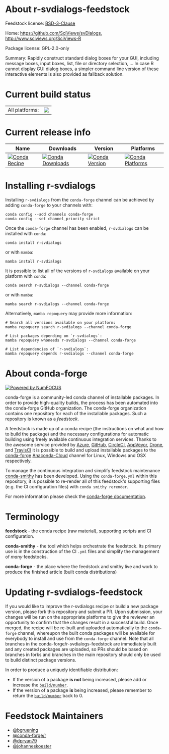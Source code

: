 About r-svdialogs-feedstock
===========================

Feedstock license: [BSD-3-Clause](https://github.com/conda-forge/r-svdialogs-feedstock/blob/main/LICENSE.txt)

Home: https://github.com/SciViews/svDialogs, http://www.sciviews.org/SciViews-R

Package license: GPL-2.0-only

Summary: Rapidly construct standard dialog boxes for your GUI, including  message boxes, input boxes, list, file or directory selection, ... In case R cannot display GUI dialog boxes, a simpler command line version of these interactive elements is also provided as fallback solution.

Current build status
====================


<table><tr><td>All platforms:</td>
    <td>
      <a href="https://dev.azure.com/conda-forge/feedstock-builds/_build/latest?definitionId=5113&branchName=main">
        <img src="https://dev.azure.com/conda-forge/feedstock-builds/_apis/build/status/r-svdialogs-feedstock?branchName=main">
      </a>
    </td>
  </tr>
</table>

Current release info
====================

| Name | Downloads | Version | Platforms |
| --- | --- | --- | --- |
| [![Conda Recipe](https://img.shields.io/badge/recipe-r--svdialogs-green.svg)](https://anaconda.org/conda-forge/r-svdialogs) | [![Conda Downloads](https://img.shields.io/conda/dn/conda-forge/r-svdialogs.svg)](https://anaconda.org/conda-forge/r-svdialogs) | [![Conda Version](https://img.shields.io/conda/vn/conda-forge/r-svdialogs.svg)](https://anaconda.org/conda-forge/r-svdialogs) | [![Conda Platforms](https://img.shields.io/conda/pn/conda-forge/r-svdialogs.svg)](https://anaconda.org/conda-forge/r-svdialogs) |

Installing r-svdialogs
======================

Installing `r-svdialogs` from the `conda-forge` channel can be achieved by adding `conda-forge` to your channels with:

```
conda config --add channels conda-forge
conda config --set channel_priority strict
```

Once the `conda-forge` channel has been enabled, `r-svdialogs` can be installed with `conda`:

```
conda install r-svdialogs
```

or with `mamba`:

```
mamba install r-svdialogs
```

It is possible to list all of the versions of `r-svdialogs` available on your platform with `conda`:

```
conda search r-svdialogs --channel conda-forge
```

or with `mamba`:

```
mamba search r-svdialogs --channel conda-forge
```

Alternatively, `mamba repoquery` may provide more information:

```
# Search all versions available on your platform:
mamba repoquery search r-svdialogs --channel conda-forge

# List packages depending on `r-svdialogs`:
mamba repoquery whoneeds r-svdialogs --channel conda-forge

# List dependencies of `r-svdialogs`:
mamba repoquery depends r-svdialogs --channel conda-forge
```


About conda-forge
=================

[![Powered by
NumFOCUS](https://img.shields.io/badge/powered%20by-NumFOCUS-orange.svg?style=flat&colorA=E1523D&colorB=007D8A)](https://numfocus.org)

conda-forge is a community-led conda channel of installable packages.
In order to provide high-quality builds, the process has been automated into the
conda-forge GitHub organization. The conda-forge organization contains one repository
for each of the installable packages. Such a repository is known as a *feedstock*.

A feedstock is made up of a conda recipe (the instructions on what and how to build
the package) and the necessary configurations for automatic building using freely
available continuous integration services. Thanks to the awesome service provided by
[Azure](https://azure.microsoft.com/en-us/services/devops/), [GitHub](https://github.com/),
[CircleCI](https://circleci.com/), [AppVeyor](https://www.appveyor.com/),
[Drone](https://cloud.drone.io/welcome), and [TravisCI](https://travis-ci.com/)
it is possible to build and upload installable packages to the
[conda-forge](https://anaconda.org/conda-forge) [Anaconda-Cloud](https://anaconda.org/)
channel for Linux, Windows and OSX respectively.

To manage the continuous integration and simplify feedstock maintenance
[conda-smithy](https://github.com/conda-forge/conda-smithy) has been developed.
Using the ``conda-forge.yml`` within this repository, it is possible to re-render all of
this feedstock's supporting files (e.g. the CI configuration files) with ``conda smithy rerender``.

For more information please check the [conda-forge documentation](https://conda-forge.org/docs/).

Terminology
===========

**feedstock** - the conda recipe (raw material), supporting scripts and CI configuration.

**conda-smithy** - the tool which helps orchestrate the feedstock.
                   Its primary use is in the construction of the CI ``.yml`` files
                   and simplify the management of *many* feedstocks.

**conda-forge** - the place where the feedstock and smithy live and work to
                  produce the finished article (built conda distributions)


Updating r-svdialogs-feedstock
==============================

If you would like to improve the r-svdialogs recipe or build a new
package version, please fork this repository and submit a PR. Upon submission,
your changes will be run on the appropriate platforms to give the reviewer an
opportunity to confirm that the changes result in a successful build. Once
merged, the recipe will be re-built and uploaded automatically to the
`conda-forge` channel, whereupon the built conda packages will be available for
everybody to install and use from the `conda-forge` channel.
Note that all branches in the conda-forge/r-svdialogs-feedstock are
immediately built and any created packages are uploaded, so PRs should be based
on branches in forks and branches in the main repository should only be used to
build distinct package versions.

In order to produce a uniquely identifiable distribution:
 * If the version of a package **is not** being increased, please add or increase
   the [``build/number``](https://docs.conda.io/projects/conda-build/en/latest/resources/define-metadata.html#build-number-and-string).
 * If the version of a package **is** being increased, please remember to return
   the [``build/number``](https://docs.conda.io/projects/conda-build/en/latest/resources/define-metadata.html#build-number-and-string)
   back to 0.

Feedstock Maintainers
=====================

* [@bgruening](https://github.com/bgruening/)
* [@conda-forge/r](https://github.com/conda-forge/r/)
* [@dpryan79](https://github.com/dpryan79/)
* [@johanneskoester](https://github.com/johanneskoester/)

